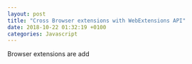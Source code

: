 ```yaml
---
layout: post
title: "Cross Browser extensions with WebExtensions API"
date: 2018-10-22 01:32:19 +0100
categories: Javascript
---
```


Browser extensions are add
